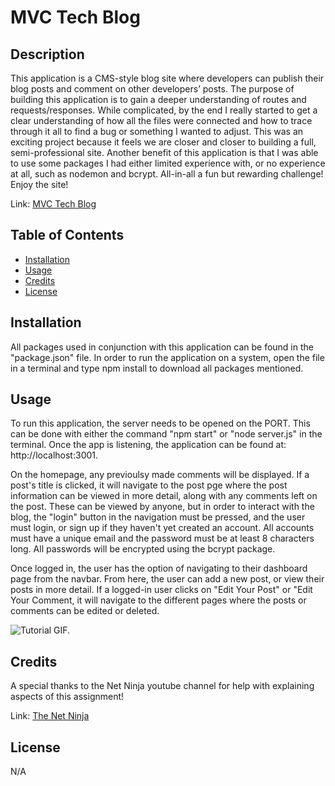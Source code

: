 # MVC Tech Blog

## Description

This application is a CMS-style blog site where developers can publish their blog posts and comment on other developers’ posts.  The purpose of building this application is to gain a deeper understanding of routes and requests/responses.  While complicated, by the end I really started to get a clear understanding of how all the files were connected and how to trace through it all to find a bug or something I wanted to adjust.  This was an exciting project because it feels we are closer and closer to building a full, semi-professional site.  Another benefit of this application is that I was able to use some packages I had either limited experience with, or no experience at all, such as nodemon and bcrypt.  All-in-all a fun but rewarding challenge!  Enjoy the site!

Link: [MVC Tech Blog](https://ekirbs-tech-blog.herokuapp.com/ 'A CMS-style blog site where developers can publish their blog posts and comment on other developers’ posts.')

## Table of Contents

- [Installation](#installation)
- [Usage](#usage)
- [Credits](#credits)
- [License](#license)

## Installation

All packages used in conjunction with this application can be found in the "package.json" file.  In order to run the application on a system, open the file in a terminal and type npm install to download all packages mentioned.

## Usage

To run this application, the server needs to be opened on the PORT.  This can be done with either the command "npm start" or "node server.js" in the terminal. Once the app is listening, the application can be found at: http://localhost:3001.

On the homepage, any previoulsy made comments will be displayed. If a post's title is clicked, it will navigate to the post pge where the post information can be viewed in more detail, along with any comments left on the post.  These can be viewed by anyone, but in order to interact with the blog, the "login" button in the navigation must be pressed, and the user must login, or sign up if they haven't yet created an account.  All accounts must have a unique email and the password must be at least 8 characters long.  All passwords will be encrypted using the bcrypt package.

Once logged in, the user has the option of navigating to their dashboard page from the navbar.  From here, the user can add a new post, or view their posts in more detail.  If a logged-in user clicks on "Edit Your Post" or "Edit Your Comment, it will navigate to the different pages where the posts or comments can be edited or deleted.

![Tutorial GIF.](./public/images/tutor-gif.gif)

## Credits

A special thanks to the Net Ninja youtube channel for help with explaining aspects of this assignment!

Link: [The Net Ninja](https://www.youtube.com/@NetNinja 'The Youtube channel for The Net Ninja.')

## License

N/A
